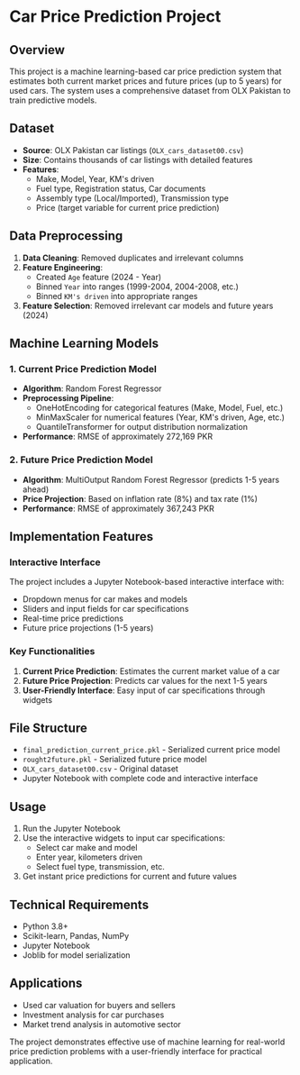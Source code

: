# Car Price Prediction Project

## Overview
This project is a machine learning-based car price prediction system that estimates both current market prices and future prices (up to 5 years) for used cars. The system uses a comprehensive dataset from OLX Pakistan to train predictive models.

## Dataset
- **Source**: OLX Pakistan car listings (`OLX_cars_dataset00.csv`)
- **Size**: Contains thousands of car listings with detailed features
- **Features**: 
  - Make, Model, Year, KM's driven
  - Fuel type, Registration status, Car documents
  - Assembly type (Local/Imported), Transmission type
  - Price (target variable for current price prediction)

## Data Preprocessing
1. **Data Cleaning**: Removed duplicates and irrelevant columns
2. **Feature Engineering**:
   - Created `Age` feature (2024 - Year)
   - Binned `Year` into ranges (1999-2004, 2004-2008, etc.)
   - Binned `KM's driven` into appropriate ranges
3. **Feature Selection**: Removed irrelevant car models and future years (2024)

## Machine Learning Models

### 1. Current Price Prediction Model
- **Algorithm**: Random Forest Regressor
- **Preprocessing Pipeline**:
  - OneHotEncoding for categorical features (Make, Model, Fuel, etc.)
  - MinMaxScaler for numerical features (Year, KM's driven, Age, etc.)
  - QuantileTransformer for output distribution normalization
- **Performance**: RMSE of approximately 272,169 PKR

### 2. Future Price Prediction Model
- **Algorithm**: MultiOutput Random Forest Regressor (predicts 1-5 years ahead)
- **Price Projection**: Based on inflation rate (8%) and tax rate (1%)
- **Performance**: RMSE of approximately 367,243 PKR

## Implementation Features

### Interactive Interface
The project includes a Jupyter Notebook-based interactive interface with:
- Dropdown menus for car makes and models
- Sliders and input fields for car specifications
- Real-time price predictions
- Future price projections (1-5 years)

### Key Functionalities
1. **Current Price Prediction**: Estimates the current market value of a car
2. **Future Price Projection**: Predicts car values for the next 1-5 years
3. **User-Friendly Interface**: Easy input of car specifications through widgets

## File Structure
- `final_prediction_current_price.pkl` - Serialized current price model
- `rought2future.pkl` - Serialized future price model
- `OLX_cars_dataset00.csv` - Original dataset
- Jupyter Notebook with complete code and interactive interface

## Usage
1. Run the Jupyter Notebook
2. Use the interactive widgets to input car specifications:
   - Select car make and model
   - Enter year, kilometers driven
   - Select fuel type, transmission, etc.
3. Get instant price predictions for current and future values

## Technical Requirements
- Python 3.8+
- Scikit-learn, Pandas, NumPy
- Jupyter Notebook
- Joblib for model serialization

## Applications
- Used car valuation for buyers and sellers
- Investment analysis for car purchases
- Market trend analysis in automotive sector

The project demonstrates effective use of machine learning for real-world price prediction problems with a user-friendly interface for practical application.
